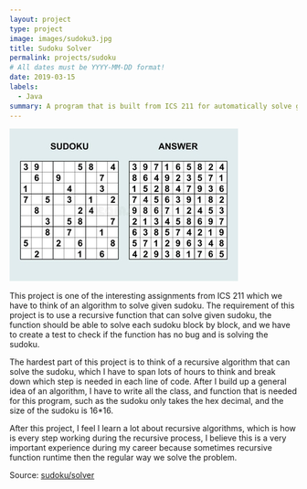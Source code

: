 ```yaml
---
layout: project
type: project
image: images/sudoku3.jpg
title: Sudoku Solver
permalink: projects/sudoku
# All dates must be YYYY-MM-DD format!
date: 2019-03-15
labels:
  - Java
summary: A program that is built from ICS 211 for automatically solve given sudoku.
---
```


<img class="ui medium right floated rounded image" src="../images/sudoku1.jpg">

This project is one of the interesting assignments from ICS 211 which we have to think of an algorithm to solve given sudoku. The requirement of this project is to use a recursive function that can solve given sudoku, the function should be able to solve each sudoku block by block, and we have to create a test to check if the function has no bug and is solving the sudoku.

The hardest part of this project is to think of a recursive algorithm that can solve the sudoku, which I have to span lots of hours to think and break down which step is needed in each line of code. After I build up a general idea of an algorithm, I have to write all the class, and function that is needed for this program, such as the sudoku only takes the hex decimal, and the size of the sudoku is 16*16.

After this project, I feel I learn a lot about recursive algorithms, which is how is every step working during the recursive process, I believe this is a very important experience during my career because sometimes recursive function runtime then the regular way we solve the problem. 
 
Source: <a href="https://github.com/ShengT-Jin/sudokusolver"><i class="large github icon"></i>sudoku/solver</a>
